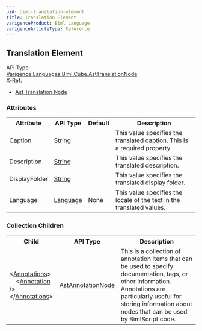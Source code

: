 ```yaml
---
uid: biml-translation-element
title: Translation Element
varigenceProduct: Biml Language
varigenceArticleType: Reference
---
```

## Translation Element<div class="AssemblyInfoGroup"><div class="CrossReferenceGroup"><div class="CrossReferenceHeader">API Type:</div><div class="CrossReferenceValue"><a href="../api-reference/Varigence.Languages.Biml.Cube.AstTranslationNode.html">Varigence.Languages.Biml.Cube.AstTranslationNode</a></div></div><div class="CrossReferenceGroup"><div class="CrossReferenceHeader">X-Ref:</div><ul class="xrefRow"><li><a class='xref' href ="Varigence.Languages.Biml.Cube.AstTranslationNode.html">Ast Translation Node</a></li></ul></div></div><div class="AttributeGroup"><h3>Attributes</h3><table id="AttributeList" class="AttributeList"><tbody><tr><th class="AttributeNameColumnHeader">Attribute</th><th class="AttributeTypeColumnHeader">API Type</th><th class="AttributeDefaultColumnHeader">Default</th><th class="AttributeSummaryColumnHeader">Description</th></tr><tr class="ad0"><td class="AttributeName">Caption</td><td class="AttributeType"><a href="https://msdn.microsoft.com/en-us/library/System.String.aspx">String</a></td><td class="AttributeDefault">&nbsp;</td><td class="AttributeSummary"><div class ="SummaryItem">This value specifies the translated caption. This is a required property</div></td></tr><tr class="ad1"><td class="AttributeName">Description</td><td class="AttributeType"><a href="https://msdn.microsoft.com/en-us/library/System.String.aspx">String</a></td><td class="AttributeDefault">&nbsp;</td><td class="AttributeSummary"><div class ="SummaryItem">This value specifies the translated description. </div></td></tr><tr class="ad0"><td class="AttributeName">DisplayFolder</td><td class="AttributeType"><a href="https://msdn.microsoft.com/en-us/library/System.String.aspx">String</a></td><td class="AttributeDefault">&nbsp;</td><td class="AttributeSummary"><div class ="SummaryItem">This value specifies the translated display folder. </div></td></tr><tr class="ad1"><td class="AttributeName">Language</td><td class="AttributeType"><a href="../api-reference/Varigence.Languages.Biml.Cube.Language.html">Language</a></td><td class="AttributeDefault">None</td><td class="AttributeSummary"><div class ="SummaryItem">This value specifies the locale of the text in the translated values. </div></td></tr></tbody></table></div><div class="ChildGroup">### Collection Children<table id="ChildList" class="ChildList"><tbody><tr><th class="ChildNameColumnHeader">Child</th><th class="ChildTypeColumnHeader">API Type</th><th class="ChildSummaryColumnHeader">Description</th></tr><tr class="cd0"><td class="ChildName"><span class="punc">&lt;</span><a href=Varigence.Languages.Biml.AstNode_Annotations.html">Annotations</a><span class="punc">&gt;</span><br />&nbsp;&nbsp;&nbsp;&nbsp;<span class="punc">&lt;</span><a href=Varigence.Languages.Biml.AstAnnotationNode.html">Annotation</a> <span class="punc">/&gt;</span><br /><span class="punc">&lt;/</span><a href=Varigence.Languages.Biml.AstNode_Annotations.html">Annotations</a><span class="punc">&gt;</span></td><td class="ChildType"><a href="../api-reference/Varigence.Languages.Biml.AstAnnotationNode.html">AstAnnotationNode</a></td><td class="ChildSummary"><div class ="SummaryItem">This is a collection of annotation items that can be used to specify documentation, tags, or other information.  Annotations are particularly useful for storing information about nodes that can be used by BimlScript code. </div> </td></tr></tbody></table></div>